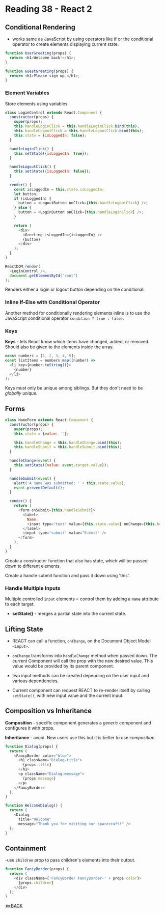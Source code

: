 # Reading 38 - React 2

## Conditional Rendering

- works same as JavaScript by using operators like if or the conditional operator to create elements displaying current state.

```js script
function UserGreeting(props) {
  return <h1>Welcome back!</h1>;
}

function GuestGreeting(props) {
  return <h1>Please sign up.</h1>;
}
```

### Element Variables

Store elements using variables

```js script
class LoginControl extends React.Component {
  constructor(props) {
    super(props);
    this.handleLoginClick = this.handleLoginClick.bind(this);
    this.handleLogoutClick = this.handleLogoutClick.bind(this);
    this.state = {isLoggedIn: false};
  }

  handleLoginClick() {
    this.setState({isLoggedIn: true});
  }

  handleLogoutClick() {
    this.setState({isLoggedIn: false});
  }

  render() {
    const isLoggedIn = this.state.isLoggedIn;
    let button;
    if (isLoggedIn) {
      button = <LogoutButton onClick={this.handleLogoutClick} />;
    } else {
      button = <LoginButton onClick={this.handleLoginClick} />;
    }

    return (
      <div>
        <Greeting isLoggedIn={isLoggedIn} />
        {button}
      </div>
    );
  }
}

ReactDOM.render(
  <LoginControl />,
  document.getElementById('root')
);
```

Renders either a login or logout button depending on the conditional.

### Inline If-Else with Conditional Operator

Another method for conditionally rendering elements inline is to use the JavaScript conditional operator `condition ? true : false.`

### Keys

**Keys** - lets React know which items have changed, added, or removed. Should also be given to the elements inside the array.

```js script
const numbers = [1, 2, 3, 4, 5];
const listItems = numbers.map((number) =>
  <li key={number.toString()}>
    {number}
  </li>
);
```

Keys must only be unique among siblings. But they don't need to be *globally unique*.

## Forms

```js script
class NameForm extends React.Component {
  constructor(props) {
    super(props);
    this.state = {value: ''};

    this.handleChange = this.handleChange.bind(this);
    this.handleSubmit = this.handleSubmit.bind(this);
  }

  handleChange(event) {
    this.setState({value: event.target.value});
  }

  handleSubmit(event) {
    alert('A name was submitted: ' + this.state.value);
    event.preventDefault();
  }

  render() {
    return (
      <form onSubmit={this.handleSubmit}>
        <label>
          Name:
          <input type="text" value={this.state.value} onChange={this.handleChange} />
        </label>
        <input type="submit" value="Submit" />
      </form>
    );
  }
}
```

Create a constructor function that also has state, which will be passed down to different elements.

Create a handle submit function and pass it down using 'this'.

### Handle Multiple Inputs

Multiple controlled `input` elements = control them by adding a `name` attribute to each target.

- **setState()** - merges a partial state into the current state.

## Lifting State

- REACT can call a function, `onChange`, on the Document Object Model `<input>`.

- `onChange` transforms into `handleChange` method when passed down. The current Component will call the prop with the new desired value. This value would be provided by its parent component.

- two input methods can be created depending on the user input and various dependencies.

- Current component can request REACT to re-render itself by calling `setState()`, with new input value and the current input.

## Composition vs Inheritance

**Composition** - specific component generates a *generic* component and configures it with props.

**Inheritance** - avoid. New users use this but it is better to use *composition*.

```js script
function Dialog(props) {
  return (
    <FancyBorder color="blue">
      <h1 className="Dialog-title">
        {props.title}
      </h1>
      <p className="Dialog-message">
        {props.message}
      </p>
    </FancyBorder>
  );
}

function WelcomeDialog() {
  return (
    <Dialog
      title="Welcome"
      message="Thank you for visiting our spacecraft!" />
  );
}
```

## Containment

-use `children` prop to pass children's elements into their output.

```js script
function FancyBorder(props) {
  return (
    <div className={'FancyBorder FancyBorder-' + props.color}>
      {props.children}
    </div>
  );
}
```

[<==BACK](README.md)
